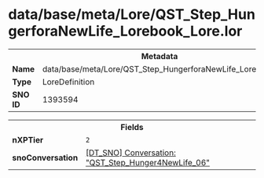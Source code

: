 <h1>data/base/meta/Lore/QST_Step_HungerforaNewLife_Lorebook_Lore.lor</h1><table><tr><th colspan="100%">Metadata</th></tr><tr><td><b>Name</b></td><td>data/base/meta/Lore/QST_Step_HungerforaNewLife_Lorebook_Lore.lor</td></tr><tr><td><b>Type</b></td><td>LoreDefinition</td></tr><tr><td><b>SNO ID</b></td><td>1393594</td></tr></table>

<table><tr><th colspan="100%">Fields</th></tr><tr><td><b>nXPTier</b></td><td><code>2</code></td></tr><tr><td><b>snoConversation</b></td><td><a href="..\Conversation\QST_Step_Hunger4NewLife_06.cnv">[DT_SNO] Conversation: "QST_Step_Hunger4NewLife_06"</a></td></tr></table>

